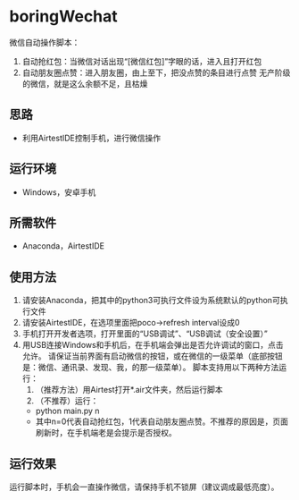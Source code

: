 # boringWechat
微信自动操作脚本：
1. 自动抢红包：当微信对话出现“[微信红包]”字眼的话，进入且打开红包
2. 自动朋友圈点赞：进入朋友圈，由上至下，把没点赞的条目进行点赞
无产阶级的微信，就是这么余额不足，且枯燥

## 思路
* 利用AirtestIDE控制手机，进行微信操作 

## 运行环境
* Windows，安卓手机

## 所需软件
* Anaconda，AirtestIDE

## 使用方法
1. 请安装Anaconda，把其中的python3可执行文件设为系统默认的python可执行文件
2. 请安装AirtestIDE，在选项里面把poco->refresh interval设成0
3. 手机打开开发者选项，打开里面的“USB调试”、“USB调试（安全设置）”
4. 用USB连接Windows和手机后，在手机端会弹出是否允许调试的窗口，点击允许。
请保证当前界面有启动微信的按钮，或在微信的一级菜单（底部按钮是：微信、通讯录、发现、我，的那一级菜单）。
脚本支持用以下两种方法运行：
   1. （推荐方法）用Airtest打开*.air文件夹，然后运行脚本
   2. （不推荐）运行：
   - python main.py n
   - 其中n=0代表自动抢红包，1代表自动朋友圈点赞。不推荐的原因是，页面刷新时，在手机端老是会提示是否授权。

## 运行效果
运行脚本时，手机会一直操作微信，请保持手机不锁屏（建议调成最低亮度）。